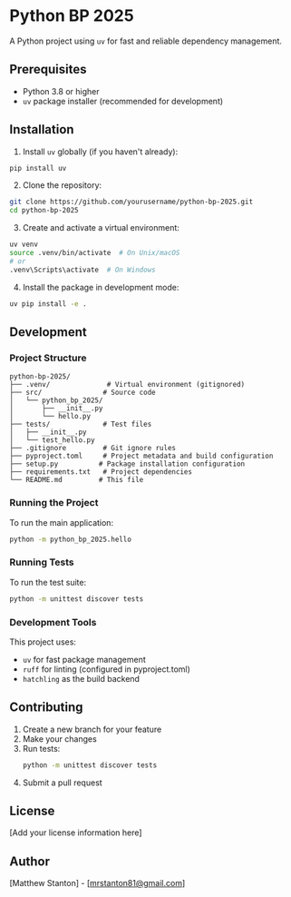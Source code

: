 # Python BP 2025

A Python project using `uv` for fast and reliable dependency management.

## Prerequisites

- Python 3.8 or higher
- `uv` package installer (recommended for development)

## Installation

1. Install `uv` globally (if you haven't already):
```bash
pip install uv
```

2. Clone the repository:
```bash
git clone https://github.com/yourusername/python-bp-2025.git
cd python-bp-2025
```

3. Create and activate a virtual environment:
```bash
uv venv
source .venv/bin/activate  # On Unix/macOS
# or
.venv\Scripts\activate  # On Windows
```

4. Install the package in development mode:
```bash
uv pip install -e .
```

## Development

### Project Structure

```
python-bp-2025/
├── .venv/              # Virtual environment (gitignored)
├── src/               # Source code
│   └── python_bp_2025/
│       ├── __init__.py
│       └── hello.py
├── tests/             # Test files
│   ├── __init__.py
│   └── test_hello.py
├── .gitignore         # Git ignore rules
├── pyproject.toml     # Project metadata and build configuration
├── setup.py          # Package installation configuration
├── requirements.txt   # Project dependencies
└── README.md         # This file
```

### Running the Project

To run the main application:
```bash
python -m python_bp_2025.hello
```

### Running Tests

To run the test suite:
```bash
python -m unittest discover tests
```

### Development Tools

This project uses:
- `uv` for fast package management
- `ruff` for linting (configured in pyproject.toml)
- `hatchling` as the build backend

## Contributing

1. Create a new branch for your feature
2. Make your changes
3. Run tests:
   ```bash
   python -m unittest discover tests
   ```
4. Submit a pull request

## License

[Add your license information here]

## Author

[Matthew Stanton] - [mrstanton81@gmail.com]
